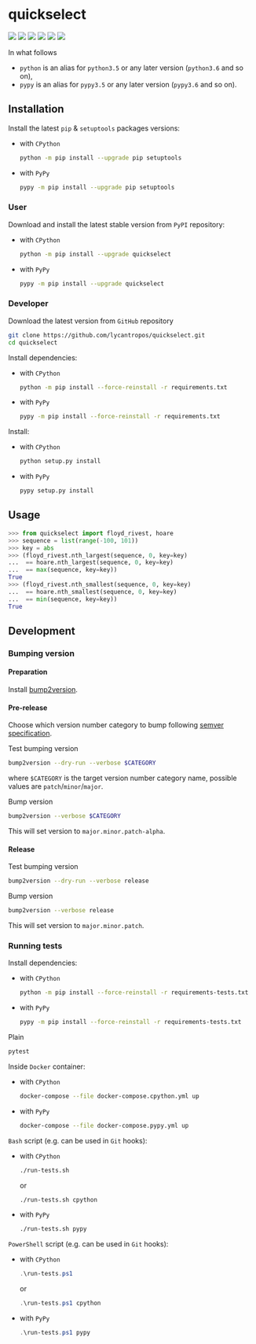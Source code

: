 quickselect
===========

[![](https://travis-ci.com/lycantropos/quickselect.svg?branch=master)](https://travis-ci.com/lycantropos/quickselect "Travis CI")
[![](https://dev.azure.com/lycantropos/quickselect/_apis/build/status/lycantropos.quickselect?branchName=master)](https://dev.azure.com/lycantropos/quickselect/_build/latest?definitionId=24&branchName=master "Azure Pipelines")
[![](https://readthedocs.org/projects/quickselect/badge/?version=latest)](https://quickselect.readthedocs.io/en/latest "Documentation")
[![](https://codecov.io/gh/lycantropos/quickselect/branch/master/graph/badge.svg)](https://codecov.io/gh/lycantropos/quickselect "Codecov")
[![](https://img.shields.io/github/license/lycantropos/quickselect.svg)](https://github.com/lycantropos/quickselect/blob/master/LICENSE "License")
[![](https://badge.fury.io/py/quickselect.svg)](https://badge.fury.io/py/quickselect "PyPI")

In what follows
- `python` is an alias for `python3.5` or any later
version (`python3.6` and so on),
- `pypy` is an alias for `pypy3.5` or any later
version (`pypy3.6` and so on).

Installation
------------

Install the latest `pip` & `setuptools` packages versions:
- with `CPython`
  ```bash
  python -m pip install --upgrade pip setuptools
  ```
- with `PyPy`
  ```bash
  pypy -m pip install --upgrade pip setuptools
  ```

### User

Download and install the latest stable version from `PyPI` repository:
- with `CPython`
  ```bash
  python -m pip install --upgrade quickselect
  ```
- with `PyPy`
  ```bash
  pypy -m pip install --upgrade quickselect
  ```

### Developer

Download the latest version from `GitHub` repository
```bash
git clone https://github.com/lycantropos/quickselect.git
cd quickselect
```

Install dependencies:
- with `CPython`
  ```bash
  python -m pip install --force-reinstall -r requirements.txt
  ```
- with `PyPy`
  ```bash
  pypy -m pip install --force-reinstall -r requirements.txt
  ```

Install:
- with `CPython`
  ```bash
  python setup.py install
  ```
- with `PyPy`
  ```bash
  pypy setup.py install
  ```

Usage
-----
```python
>>> from quickselect import floyd_rivest, hoare
>>> sequence = list(range(-100, 101))
>>> key = abs
>>> (floyd_rivest.nth_largest(sequence, 0, key=key)
...  == hoare.nth_largest(sequence, 0, key=key)
...  == max(sequence, key=key))
True
>>> (floyd_rivest.nth_smallest(sequence, 0, key=key)
...  == hoare.nth_smallest(sequence, 0, key=key)
...  == min(sequence, key=key))
True

```

Development
-----------

### Bumping version

#### Preparation

Install
[bump2version](https://github.com/c4urself/bump2version#installation).

#### Pre-release

Choose which version number category to bump following [semver
specification](http://semver.org/).

Test bumping version
```bash
bump2version --dry-run --verbose $CATEGORY
```

where `$CATEGORY` is the target version number category name, possible
values are `patch`/`minor`/`major`.

Bump version
```bash
bump2version --verbose $CATEGORY
```

This will set version to `major.minor.patch-alpha`. 

#### Release

Test bumping version
```bash
bump2version --dry-run --verbose release
```

Bump version
```bash
bump2version --verbose release
```

This will set version to `major.minor.patch`.

### Running tests

Install dependencies:
- with `CPython`
  ```bash
  python -m pip install --force-reinstall -r requirements-tests.txt
  ```
- with `PyPy`
  ```bash
  pypy -m pip install --force-reinstall -r requirements-tests.txt
  ```

Plain
```bash
pytest
```

Inside `Docker` container:
- with `CPython`
  ```bash
  docker-compose --file docker-compose.cpython.yml up
  ```
- with `PyPy`
  ```bash
  docker-compose --file docker-compose.pypy.yml up
  ```

`Bash` script (e.g. can be used in `Git` hooks):
- with `CPython`
  ```bash
  ./run-tests.sh
  ```
  or
  ```bash
  ./run-tests.sh cpython
  ```

- with `PyPy`
  ```bash
  ./run-tests.sh pypy
  ```

`PowerShell` script (e.g. can be used in `Git` hooks):
- with `CPython`
  ```powershell
  .\run-tests.ps1
  ```
  or
  ```powershell
  .\run-tests.ps1 cpython
  ```
- with `PyPy`
  ```powershell
  .\run-tests.ps1 pypy
  ```
